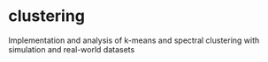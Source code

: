 # clustering
Implementation and analysis of k-means and spectral clustering with simulation and real-world datasets

